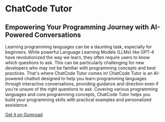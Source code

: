 # ChatCode Tutor
## Empowering Your Programming Journey with AI-Powered Conversations

Learning programming languages can be a daunting task, especially for beginners. While powerful Language Learning Models (LLMs) like GPT-4 have revolutionized the way we learn, they often require users to know which questions to ask. This can be particularly challenging for new developers who may not be familiar with programming concepts and best practices. That's where ChatCode Tutor comes in! ChatCode Tutor is an AI-powered chatbot designed to help you learn programming languages through interactive conversations, providing guidance and direction even if you're unsure of the right questions to ask. Covering various programming languages and core programming concepts, ChatCode Tutor helps you build your programming skills with practical examples and personalized assistance.

[Get it on Gumroad](https://joemuller.gumroad.com/l/kylqvn)


